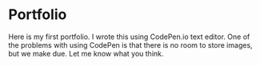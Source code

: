 # Portfolio

Here is my first portfolio.  I wrote this using CodePen.io text editor.
One of the problems with using CodePen is that there is no room to store images, but we make due.  Let me know what you think.
